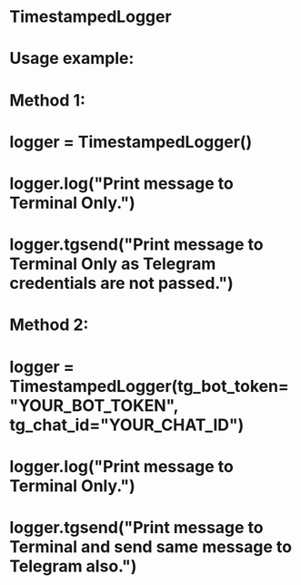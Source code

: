 # TimestampedLogger

# Usage example:

# Method 1:
# logger = TimestampedLogger()
# logger.log("Print message to Terminal Only.")
# logger.tgsend("Print message to Terminal Only as Telegram credentials are not passed.")

# Method 2:
# logger = TimestampedLogger(tg_bot_token="YOUR_BOT_TOKEN", tg_chat_id="YOUR_CHAT_ID")
# logger.log("Print message to Terminal Only.")
# logger.tgsend("Print message to Terminal and send same message to Telegram also.")
